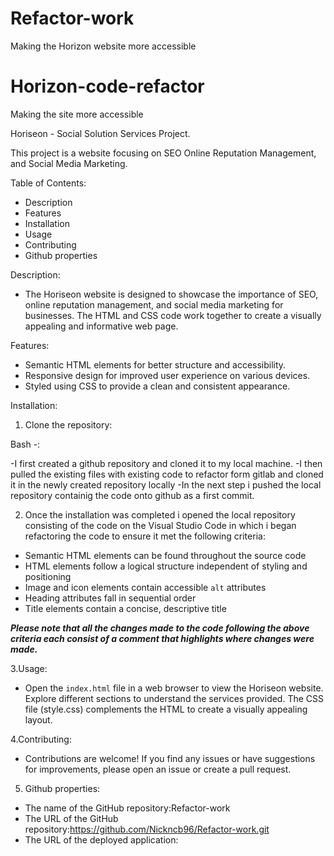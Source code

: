 # Refactor-work
Making the Horizon website more accessible 

# Horizon-code-refactor
Making the site more accessible 

Horiseon - Social Solution Services Project.

This project is a website focusing on SEO Online Reputation Management, and Social Media Marketing.

Table of Contents: 
- Description
- Features
- Installation 
- Usage
- Contributing
- Github properties

Description: 
- The Horiseon website is designed to showcase the importance of SEO, online reputation management, and social media marketing for businesses. 
The HTML and CSS code work together to create a visually appealing and informative web page.

Features: 
- Semantic HTML elements for better structure and accessibility.
- Responsive design for improved user experience on various devices.
- Styled using CSS to provide a clean and consistent appearance.

Installation:
1. Clone the repository:

  Bash -:

-I first created a github repository and cloned it to my local machine.
-I then pulled the existing files with existing code to refactor form gitlab and cloned it in the newly created repository locally
-In the next step i pushed the local repository containig the code onto github as a first commit.

2. Once the installation was completed i opened the local repository consisting of the code on the Visual Studio Code in which i began refactoring the code to ensure it met the following criteria:

* Semantic HTML elements can be found throughout the source code
* HTML elements follow a logical structure independent of styling and positioning
* Image and icon elements contain accessible `alt` attributes
* Heading attributes fall in sequential order
* Title elements contain a concise, descriptive title

***Please note that all the changes made to the code following the above criteria each consist of a comment that highlights where changes were made.*** 

3.Usage:
 - Open the `index.html` file in a web browser to view the Horiseon website. Explore different sections to understand the services provided. The CSS file (style.css) complements the HTML to create a visually appealing layout.

4.Contributing:
 - Contributions are welcome! If you find any issues or have suggestions for improvements, please open an issue or create a pull request.

5. Github properties:
- The name of the GitHub repository:Refactor-work
- The URL of the GitHub repository:https://github.com/Nickncb96/Refactor-work.git
- The URL of the deployed application: 